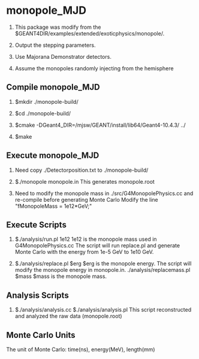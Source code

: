 # monopole_MJD

1. This package was modify from the $GEANT4DIR/examples/extended/exoticphysics/monopole/.

2. Output the stepping parameters.

3. Use Majorana Demonstrator detectors.

4. Assume the monopoles randomly injecting from the hemisphere 

## Compile monopole_MJD
1. $mkdir ./monopole-build/

2. $cd ./monopole-build/

3. $cmake -DGeant4_DIR=/mjsw/GEANT/install/lib64/Geant4-10.4.3/ ../

4. $make

## Execute monopole_MJD

1. Need copy ./Detectorposition.txt to ./monopole-build/

2. $./monopole monopole.in
This generates monopole.root

3. Need to modify the monopole mass in ./src/G4MonopolePhysics.cc and re-compile before generating Monte Carlo
Modify the line "fMonopoleMass = 1e12*GeV;"

## Execute Scripts
1. $./analysis/run.pl 1e12
1e12 is the monopole mass used in G4MonopolePhysics.cc
The script will run replace.pl and generate Monte Carlo with the energy from 1e-5 GeV to 1e10 GeV.

2. $./analysis/replace.pl $erg
$erg is the monopole energy. The script will modify the monopole energy in monopole.in.
./analysis/replacemass.pl $mass
$mass is the monopole mass.

## Analysis Scripts
1. $./analysis/analysis.cc 
   $./analysis/analysis.pl
This script reconstructed and analyzed the raw data (monopole.root)

## Monte Carlo Units
The unit of Monte Carlo: time(ns), energy(MeV), length(mm)
